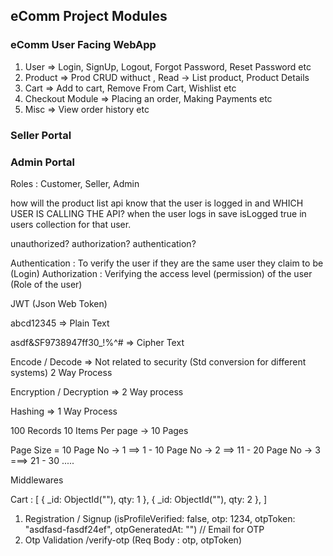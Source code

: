 ## eComm Project Modules

### eComm User Facing WebApp
1. User => Login, SignUp, Logout, Forgot Password, Reset Password etc
2. Product => Prod CRUD withuct , Read -> List product, Product Details
3. Cart => Add to cart, Remove From Cart, Wishlist etc
4. Checkout Module => Placing an order, Making Payments etc
5. Misc => View order history etc

### Seller Portal

### Admin Portal
Roles : Customer, Seller, Admin


how will the product list api know that the user is logged in and WHICH USER IS CALLING THE API?
when the user logs in save isLogged true in users collection for that user.

unauthorized?
authorization?
authentication?

Authentication : To verify the user if they are the same user they claim to be (Login)
Authorization : Verifying the access level (permission) of the user (Role of the user)

JWT (Json Web Token)


abcd12345 => Plain Text

asdf&*S*F9738947ff30_!%^# => Cipher Text

Encode / Decode => Not related to security (Std conversion for different systems) 2 Way Process

Encryption / Decryption => 2 Way process

Hashing => 1 Way Process


100 Records
10 Items Per page -> 10 Pages

Page Size = 10
Page No -> 1 ==> 1 - 10
Page No -> 2 ==> 11 - 20
Page No -> 3 ===> 21 - 30
.....


Middlewares

Cart : [
    {
        _id: ObjectId(""),
        qty: 1
    },
    {
        _id: ObjectId(""),
        qty: 2
    },
]


1. Registration / Signup (isProfileVerified: false, otp: 1234, otpToken: "asdfasd-fasdf24ef", otpGeneratedAt: "") // Email for OTP
2. Otp Validation /verify-otp (Req Body : otp, otpToken)
